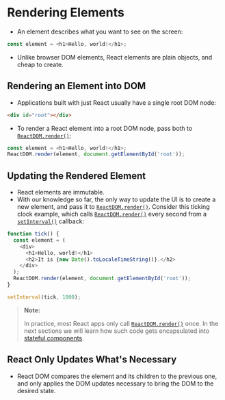 # Rendering Elements
- An element describes what you want to see on the screen:
```js
const element = <h1>Hello, world!</h1>;
```
- Unlike browser DOM elements, React elements are plain objects, and cheap to create.

## Rendering an Element into DOM
- Applications built with just React usually have a single root DOM node:
```html
<div id="root"></div>
```
- To render a React element into a root DOM node, pass both to [`ReactDOM.render()`](https://reactjs.org/docs/react-dom.html#render):
```js
const element = <h1>Hello, world!</h1>;
ReactDOM.render(element, document.getElementById('root'));
```

## Updating the Rendered Element
- React elements are immutable.
- With our knowledge so far, the only way to update the UI is to create a new element, and pass it to [`ReactDOM.render()`](https://reactjs.org/docs/react-dom.html#render). Consider this ticking clock example, which calls [`ReactDOM.render()`](https://reactjs.org/docs/react-dom.html#render) every second from a [`setInterval()`](https://developer.mozilla.org/en-US/docs/Web/API/WindowTimers/setInterval) callback:
```js
function tick() {
  const element = (
    <div>
      <h1>Hello, world!</h1>
      <h2>It is {new Date().toLocaleTimeString()}.</h2>
    </div>
  );
  ReactDOM.render(element, document.getElementById('root'));
}

setInterval(tick, 1000);
```
> **Note:**
> 
> In practice, most React apps only call [`ReactDOM.render()`](https://reactjs.org/docs/react-dom.html#render) once. In the next sections we will learn how such code gets encapsulated into [stateful components](https://reactjs.org/docs/state-and-lifecycle.html).

## React Only Updates What's Necessary
- React DOM compares the element and its children to the previous one, and only applies the DOM updates necessary to bring the DOM to the desired state.

